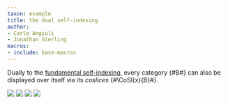 ```yaml
---
taxon: example
title: the dual self-indexing
author:
- Carlo Angiuli
- Jonathan Sterling
macros:
- include: base-macros
---
```


Dually to the [fundamental self-indexing](frct-001X), every category {#B#} can also be displayed over itself via its *coslices* {#\CoSl{x}{B}#}.

![](frct-002Z)
![](frct-001M)
![](frct-001N)
![](frct-0030)
